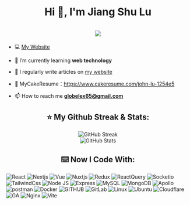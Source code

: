 <h1 align="center">Hi 👋, I'm Jiang Shu Lu <br><br> <img src="https://komarev.com/ghpvc/?username=jiangshuuu&style=for-the-badge"> </h1>

- 💻 [My Website](https://jiangshuuu.com/)

- 🌱 I’m currently learning **web technology**

- 📝 I regularly write articles on [my website](https://www.jiangshuuu.com/docs/intro/)

- 📓 MyCakeResume：https://www.cakeresume.com/john-lu-1254e5

- 📫 How to reach me **globelex65@gmail.com**

<h2 align="center">⭐️ My Github Streak & Stats:</h2>
<p align="center">
  <img alt="GitHub Streak" src="https://streak-stats.demolab.com/?user=JiangShuuu" />
  <br/>
  <img alt="GitHub Stats" src="https://github-readme-stats.vercel.app/api?username=JiangShuuu&show_icons=true&theme=tokyonight&hide=issues&hide_border=true" />
</p>

<h2 align="center">⌨️ Now I Code With:</h2>
 <p>
  <img alt="React" src="https://img.shields.io/badge/React-20232A?style=for-the-badge&logo=react&logoColor=61DAFB" />
  <img alt="Nextjs" src="https://img.shields.io/badge/next.js-000000?style=for-the-badge&logo=nextdotjs&logoColor=white" />
  <img alt="Vue" src="https://img.shields.io/badge/Vue.js-35495E?style=for-the-badge&logo=vuedotjs&logoColor=4FC08D" />
  <img alt="Nuxtjs" src="https://img.shields.io/badge/nuxt.js-00C58E?style=for-the-badge&logo=nuxtdotjs&logoColor=white" />
  <img alt="Redux" src="https://img.shields.io/badge/Redux-593D88?style=for-the-badge&logo=redux&logoColor=white" />
  <img alt="ReactQuery" src="https://img.shields.io/badge/React_Query-FF4154?style=for-the-badge&logo=React_Query&logoColor=white" />
  <img alt="Socketio" src="https://img.shields.io/badge/Socket.io-010101?&style=for-the-badge&logo=Socket.io&logoColor=white" />
  <img alt="TailwindCss" src="https://img.shields.io/badge/Tailwind_CSS-38B2AC?style=for-the-badge&logo=tailwind-css&logoColor=white" />
  <img alt="Node JS" src="https://img.shields.io/badge/Node.js-339933?style=for-the-badge&logo=nodedotjs&logoColor=white" />
  <img alt="Express" src="https://img.shields.io/badge/Express.js-000000?style=for-the-badge&logo=express&logoColor=white" />
  <img alt="MySQL" src="https://img.shields.io/badge/MySQL-005C84?style=for-the-badge&logo=mysql&logoColor=white" />
  <img alt="MongoDB" src="https://img.shields.io/badge/MongoDB-4EA94B?style=for-the-badge&logo=mongodb&logoColor=white" />
  <img alt="Apollo" src="https://img.shields.io/badge/Apollo%20GraphQL-311C87?&style=for-the-badge&logo=Apollo%20GraphQL&logoColor=white" />
  <img alt="postman" src="https://img.shields.io/badge/Postman-FF6C37?style=for-the-badge&logo=Postman&logoColor=white" />
  <img alt="Docker" src="https://img.shields.io/badge/Docker-2CA5E0?style=for-the-badge&logo=docker&logoColor=white" />
  <img alt="GITHUB" src="https://img.shields.io/badge/GitHub-100000?style=for-the-badge&logo=github&logoColor=white" />
  <img alt="GitLab" src="https://img.shields.io/badge/GitLab-330F63?style=for-the-badge&logo=gitlab&logoColor=white" />
  <img alt="Linux" src="https://img.shields.io/badge/Linux-FCC624?style=for-the-badge&logo=linux&logoColor=black" />
  <img alt="Ubuntu" src="https://img.shields.io/badge/Ubuntu-E95420?style=for-the-badge&logo=ubuntu&logoColor=white" />
  <img alt="Cloudflare" src="https://img.shields.io/badge/Cloudflare-F38020?style=for-the-badge&logo=Cloudflare&logoColor=white" />
  <img alt="GA" src="https://img.shields.io/badge/Google%20Analytics-E37400?style=for-the-badge&logo=google%20analytics&logoColor=white" />
  <img alt="Nginx" src="https://img.shields.io/badge/Nginx-009639?style=for-the-badge&logo=nginx&logoColor=white" />
  <img alt="Vite" src="https://img.shields.io/badge/Vite-B73BFE?style=for-the-badge&logo=vite&logoColor=FFD62E" />
</p>

<!--
https://github.com/WeiYun0912/WeiYun0912
- Shields.io：https://shields.io/
- Emoji：https://www.emojiall.com/zh-hant
- Simple Icons： https://github.com/simple-icons/simple-icons/tree/master
- Badges4 Readme：https://github.com/alexandresanlim/Badges4-README.md-Profile
- Github Profile Trophy：https://github.com/ryo-ma/github-profile-trophy
- Github Streak Stats：https://github.com/DenverCoder1/github-readme-streak-stats
- Github Stats：https://github.com/anuraghazra/github-readme-stats
- Blog Post Workflow：https://github.com/gautamkrishnar/blog-post-workflow
- Awesome Github Profile Readme：https://github.com/abhisheknaiidu/awesome-github-profile-readme
-->
